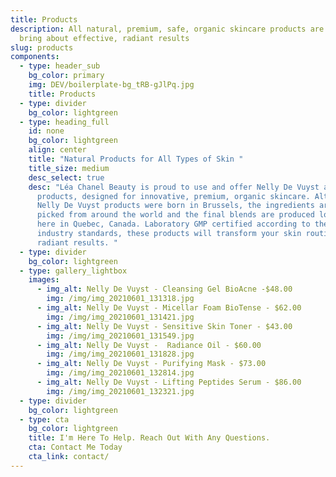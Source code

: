 ```yaml
---
title: Products
description: All natural, premium, safe, organic skincare products are used to
  bring about effective, radiant results
slug: products
components:
  - type: header_sub
    bg_color: primary
    img: DEV/boilerplate-bg_tRB-gJlPq.jpg
    title: Products
  - type: divider
    bg_color: lightgreen
  - type: heading_full
    id: none
    bg_color: lightgreen
    align: center
    title: "Natural Products for All Types of Skin "
    title_size: medium
    desc_select: true
    desc: "Léa Chanel Beauty is proud to use and offer Nelly De Vuyst and Druide
      products, designed for innovative, premium, organic skincare. Although
      Nelly De Vuyst products were born in Brussels, the ingredients are hand
      picked from around the world and the final blends are produced locally
      here in Quebec, Canada. Laboratory GMP certified according to the highest
      industry standards, these products will transform your skin routine with
      radiant results. "
  - type: divider
    bg_color: lightgreen
  - type: gallery_lightbox
    images:
      - img_alt: Nelly De Vuyst - Cleansing Gel BioAcne -$48.00
        img: /img/img_20210601_131318.jpg
      - img_alt: Nelly De Vuyst - Micellar Foam BioTense - $62.00
        img: /img/img_20210601_131421.jpg
      - img_alt: Nelly De Vuyst - Sensitive Skin Toner - $43.00
        img: /img/img_20210601_131549.jpg
      - img_alt: Nelly De Vuyst -  Radiance Oil - $60.00
        img: /img/img_20210601_131828.jpg
      - img_alt: Nelly De Vuyst - Purifying Mask - $73.00
        img: /img/img_20210601_132814.jpg
      - img_alt: Nelly De Vuyst - Lifting Peptides Serum - $86.00
        img: /img/img_20210601_132321.jpg
  - type: divider
    bg_color: lightgreen
  - type: cta
    bg_color: lightgreen
    title: I'm Here To Help. Reach Out With Any Questions.
    cta: Contact Me Today
    cta_link: contact/
---
```

